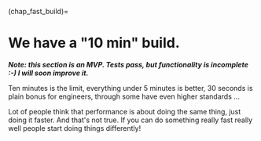 (chap_fast_build)=
# We have a "10 min" build.

**_Note: this section is an MVP. Tests pass, but functionality is incomplete :-) I will soon improve it._**


Ten minutes is the limit, everything under 5 minutes is better, 30 seconds is plain bonus for engineers, through some have even higher standards ...

Lot of people think that performance is about doing the same thing, just doing it faster. And that's not true. If you can do something really fast really well people start doing things differently!

